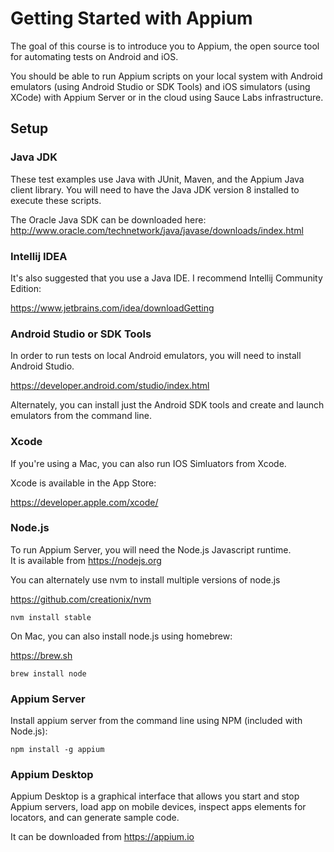 # Getting Started with Appium

The goal of this course is to introduce you to Appium, 
the open source tool for automating tests on Android and iOS.

You should be able to run Appium scripts on your local system
with Android emulators (using Android Studio or SDK Tools) 
and iOS simulators (using XCode)
with Appium Server
or in the cloud using Sauce Labs infrastructure.

## Setup

### Java JDK

These test examples use Java with JUnit, Maven, and the Appium Java client library.
You will need to have the Java JDK version 8 installed to execute these scripts.

The Oracle Java SDK can be downloaded here:
http://www.oracle.com/technetwork/java/javase/downloads/index.html

### Intellij IDEA

It's also suggested that you use a Java IDE.  I recommend Intellij Community Edition:

https://www.jetbrains.com/idea/downloadGetting 

### Android Studio or SDK Tools

In order to run tests on local Android emulators, you will need to install Android Studio.

https://developer.android.com/studio/index.html

Alternately, you can install just the Android SDK tools and create and launch emulators from the command line.

### Xcode

If you're using a Mac, you can also run IOS Simluators from Xcode.

Xcode is available in the App Store:

https://developer.apple.com/xcode/

### Node.js

To run Appium Server, you will need the Node.js Javascript runtime.  
It is available from https://nodejs.org

You can alternately use nvm to install multiple versions of node.js

https://github.com/creationix/nvm
	
	nvm install stable

On Mac, you can also install node.js using homebrew:

https://brew.sh

	brew install node

### Appium Server

Install appium server from the command line using NPM (included with Node.js):

	npm install -g appium

### Appium Desktop

Appium Desktop is a graphical interface that allows you start and stop Appium servers, load app on mobile devices, inspect apps elements for locators, and can generate sample code.

It can be downloaded from https://appium.io





